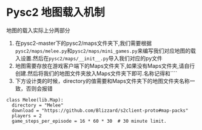 # Pysc2 地图载入机制
地图的载入实际上分两部分
1. 在pysc2-master下的pysc2/maps文件夹下,我们需要根据 `pysc2/maps/melee.py`和`pysc2/maps/mini_games.py`来编写我们对应地图的载入设置.然后在`pysc2/maps/__init__.py`导入我们对应的py文件
2. 地图需要存放在游戏客户端下的Maps文件夹下,如果没有Maps文件夹,请自行创建.然后将我们的地图文件夹放入Maps文件夹下即可.名称记得和````
3. 下方设计类的时候，directory的值需要和Maps文件夹下的地图文件夹名称一致，否则会报错  
```
class Melee(lib.Map):
  directory = "Melee"
  download = "https://github.com/Blizzard/s2client-proto#map-packs"
  players = 2
  game_steps_per_episode = 16 * 60 * 30  # 30 minute limit.
